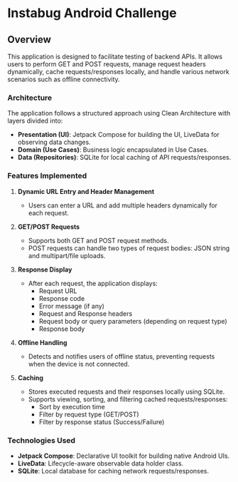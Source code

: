 # Instabug Android Challenge

## Overview

This application is designed to facilitate testing of backend APIs. It allows users to perform GET and POST requests, manage request headers dynamically, cache requests/responses locally, and handle various network scenarios such as offline connectivity.

### Architecture

The application follows a structured approach using Clean Architecture with layers divided into:

- **Presentation (UI)**: Jetpack Compose for building the UI, LiveData for observing data changes.
- **Domain (Use Cases)**: Business logic encapsulated in Use Cases.
- **Data (Repositories)**: SQLite for local caching of API requests/responses.

### Features Implemented

1. **Dynamic URL Entry and Header Management**
    - Users can enter a URL and add multiple headers dynamically for each request.

2. **GET/POST Requests**
    - Supports both GET and POST request methods.
    - POST requests can handle two types of request bodies: JSON string and multipart/file uploads.

3. **Response Display**
    - After each request, the application displays:
        - Request URL
        - Response code
        - Error message (if any)
        - Request and Response headers
        - Request body or query parameters (depending on request type)
        - Response body

4. **Offline Handling**
    - Detects and notifies users of offline status, preventing requests when the device is not connected.

5. **Caching**
    - Stores executed requests and their responses locally using SQLite.
    - Supports viewing, sorting, and filtering cached requests/responses:
        - Sort by execution time
        - Filter by request type (GET/POST)
        - Filter by response status (Success/Failure)

### Technologies Used

- **Jetpack Compose**: Declarative UI toolkit for building native Android UIs.
- **LiveData**: Lifecycle-aware observable data holder class.
- **SQLite**: Local database for caching network requests/responses.
